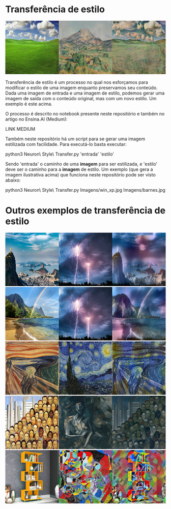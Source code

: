 # Transferência de estilo

<img src="xpBarnes.png"/>

Transferência de estilo é um processo no qual nos esforçamos para modificar o estilo de uma imagem enquanto preservamos seu conteúdo. Dada uma imagem de entrada e uma imagem de estilo, podemos gerar uma imagem de saída com o conteúdo original, mas com um novo estilo. Um exemplo é este acima.

O processo é descrito no notebook presente neste repositório e também no artigo no Ensina.AI (Medium):

LINK MEDIUM

Também neste repositório há um script para se gerar uma imagem estilizada com facilidade. Para executá-lo basta executar:

python3 Neuron\ Style\ Transfer.py 'entrada' 'estilo'

Sendo 'entrada' o caminho de uma **imagem** para ser estilizada, e 'estilo' deve ser o caminho para a **imagem** de estilo. Um exemplo (que gera a imagem ilustrativa acima) que funciona neste repositório pode ser visto abaixo:

python3 Neuron\ Style\ Transfer.py Imagens/win_xp.jpg Imagens/barnes.jpg


# Outros exemplos de transferência de estilo

<img src="tempestadeRio.png"/>

<img src="praiaRaio.png"/>

<img src="gritoStarry.png"/>

<img src="operariosPicasso.png"/>

<img src="estantePicasso.png"/>
